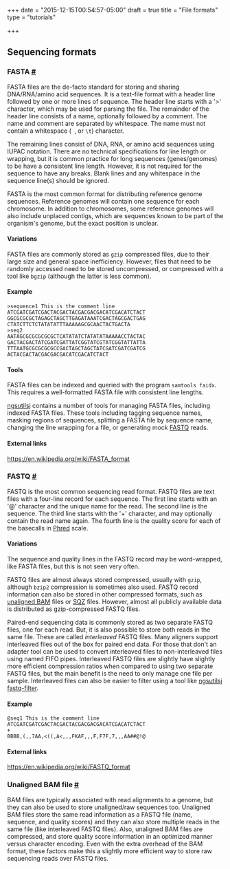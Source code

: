 +++
date = "2015-12-15T00:54:57-05:00"
draft = true
title = "File formats"
type = "tutorials"

+++
## Sequencing formats
<a name="fasta"></a>
### FASTA [#](/tutorials/formats#fasta)

FASTA files are the de-facto standard for storing and sharing DNA/RNA/amino acid
sequences. It is a text-file format with a header line followed by one or more lines of sequence.
The header line starts with a '>' character, which may be used for parsing the file. The remainder
of the header line consists of a name, optionally followed by a comment. The name and comment are 
separated by whitespace. The name must not contain a whitespace (` `, or `\t`) character.

The remaining lines consist of DNA, RNA, or amino acid sequences using IUPAC notation. There are no
technical specifications for line length or wrapping, but it is common practice for long sequences
(genes/genomes) to be have a consistent line length. However, it is not required for the sequence to have
any breaks. Blank lines and any whitespace in the sequence line(s) should be ignored.

FASTA is the most common format for distributing reference genome sequences. Reference genomes will
contain one sequence for each chromosome. In addition to chromosomes, some reference genomes will
also include unplaced contigs, which are sequences known to be part of the organism's genome, but
the exact position is unclear.

#### Variations
FASTA files are commonly stored as `gzip` compressed files, due to their large size and general space inefficiency. However, 
files that need to be randomly accessed need to be stored uncompressed, or compressed with a tool like `bgzip` (although the
latter is less common).

#### Example
    >sequence1 This is the comment line
    ATCGATCGATCGACTACGACTACGACGACGACATCGACATCTACT
    GGCGCGCGCTAGAGCTAGCTTGAGATAAATCGACTAGCGACTGAG
    CTATCTTCTCTATATATTTAAAAAGCGCAACTACTGACTA
    >seq2
    AATAGCGCGCGCGCGCTCATATATCTATATATAAAAACCTACTAC
    GACTACGACTATCGATCGATTATCGGTATCGTATCGGTATTATTA
    TTTAATGCGCGCGCGCCGACTAGCTAGCTATCGATCGATCGATCG
    ACTACGACTACGACGACGACATCGACATCTACT

#### Tools
FASTA files can be indexed and queried with the program `samtools faidx`. This requires a well-formatted FASTA file with
consistent line lengths.

[ngsutilsj](/ngsutilsj) contains a number of tools for managing FASTA files, including indexed FASTA files. These tools
including tagging sequence names, masking regions of sequences, splitting a FASTA file by sequence name, changing the
line wrapping for a file, or generating mock [FASTQ](/tutorials/formats#fastq) reads.

#### External links
https://en.wikipedia.org/wiki/FASTA_format

<a name="fastq"></a>
### FASTQ [#](/tutorials/formats#fastq)

FASTQ is the most common sequencing read format. FASTQ files are text files with a four-line record
for each sequence. The first line starts with an '@' character and the unique name for the read. The 
second line is the sequence. The third line starts with the '+' character, and may optionally contain
the read name again. The fourth line is the quality score for each of the basecalls in [Phred](https://en.wikipedia.org/wiki/Phred_quality_score) scale.

#### Variations
The sequence and quality lines in the FASTQ record may be word-wrapped, like FASTA files, but this is not seen very often.

FASTQ files are almost always stored compressed, usually with `gzip`, although `bzip2` compression is sometimes
also used. FASTQ record information can also be stored in other compressed formats, such as [unaligned BAM](/tutorials/formats#unalignedbam) files 
or [SQZ](/tutorials/formats#sqz) files. However, almost all publicly available data is distributed as gzip-compressed
FASTQ files.

Paired-end sequencing data is commonly stored as two separate FASTQ files, one for each read. But, it is also possible
to store both reads in the same file. These are called *interleaved* FASTQ files. Many aligners support interleaved
files out of the box for paired end data. For those that don't an adapter tool can be used to convert interleaved files
to non-interleaved files using named FIFO pipes. Interleaved FASTQ files are slightly have slightly more efficient
compression ratios when compared to using two separate FASTQ files, but the main benefit is the need to only manage
one file per sample. Interleaved files can also be easier to filter using a tool like [ngsutilsj fastq-filter](/ngsutilsj/fastq-filter).

#### Example
    @seq1 This is the comment line
    ATCGATCGATCGACTACGACTACGACGACGACATCGACATCTACT
    +
    BBBB,(,,7AA,<((,A<,,,FKAF,,,F,F7F,7,,,AA##@!@


#### External links
https://en.wikipedia.org/wiki/FASTQ_format

<a name="unalignedbam"></a>
### Unaligned BAM file [#](/tutorials/formats#fastq)

BAM files are typically associated with read alignments to a genome, but they can also be used to store unaligned/raw 
sequences too. Unaligned BAM files store the same read information as a FASTQ file (name, sequence, and 
quality scores) and they can also store multiple reads in the same file (like interleaved FASTQ files). Also,
unaligned BAM files are compressed, and store quality score information in an optimized manner versus character
encoding. Even with the extra overhead of the BAM format, these factors make this a slightly more efficient way 
to store raw sequencing reads over FASTQ files.
